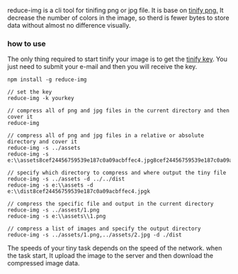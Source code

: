 reduce-img is a cli tool for tinifing png or jpg file. It is base on [tinify png.](https://tinypng.com/) It decrease the number of colors in the image, so therd is fewer bytes to store data without almost no difference visually.

### how to use 
The only thing required to start tinify your image is to get the [tinify key](https://tinypng.com/developers). You just need to submit your e-mail and then you will receive the key.

```
npm install -g reduce-img

// set the key 
reduce-img -k yourkey

// compress all of png and jpg files in the current directory and then cover it
reduce-img 

// compress all of png and jpg files in a relative or absolute directory and cover it 
reduce-img -s ../assets
reduce-img -s e:\\assets8cef24456759539e187c0a09acbffec4.jpg8cef24456759539e187c0a09acbffec4.jpgk8cef24456759539e187c0a09acbffec4.jpg

// specify which directory to compress and where output the tiny file
reduce-img -s ../assets -d ../../dist
reduce-img -s e:\\assets -d e:\\dist8cef24456759539e187c0a09acbffec4.jpgk

// compress the specific file and output in the current directory
reduce-img -s ../assest/1.png
reduce-img -s e:\\assets\\1.png

// compress a list of images and specify the output directory
reduce-img -s ../assets/1.png,../assets/2.jpg -d ./dist
```
The speeds of your tiny task depends on the speed of the network. when the task start, It upload the image to the server and then download the compressed image data.